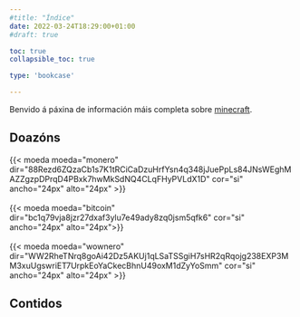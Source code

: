 ```yaml
---
#title: "Índice"
date: 2022-03-24T18:29:00+01:00
#draft: true

toc: true
collapsible_toc: true

type: 'bookcase'

---
```


Benvido á páxina de información máis completa sobre [minecraft](https://www.minecraft.net/).

## Doazóns

<!-- <img align="left" src="https://raw.githubusercontent.com/Ran-n/svgs/main/divisas/bitcoin/bitcoin_0.svg" width="10" alt="bitcoin logo" title="Bitcoin"> -->

{{< moeda moeda="monero" dir="88Rezd6ZQzaCb1s7K1tRCiCaDzuHrfYsn4q348jJuePpLs84JNsWEghMAZZgzpDPrqD4PBxk7hwMkSdNQ4CLqFHyPVLdX1D" cor="si" ancho="24px" alto="24px" >}}
<br>
<br>
{{< moeda moeda="bitcoin" dir="bc1q79vja8jzr27dxaf3ylu7e49ady8zq0jsm5qfk6" cor="si" ancho="24px" alto="24px">}}
<br>
<br>
{{< moeda moeda="wownero" dir="WW2RheTNrq8goAi42Dz5AKUj1qLSaTSSgiH7sHR2qRqojg238EXP3MM3xuUgswriET7UrpkEoYaCkecBhnU49oxM1dZyYoSmm" cor="si" ancho="24px" alto="24px" >}}

## Contidos
